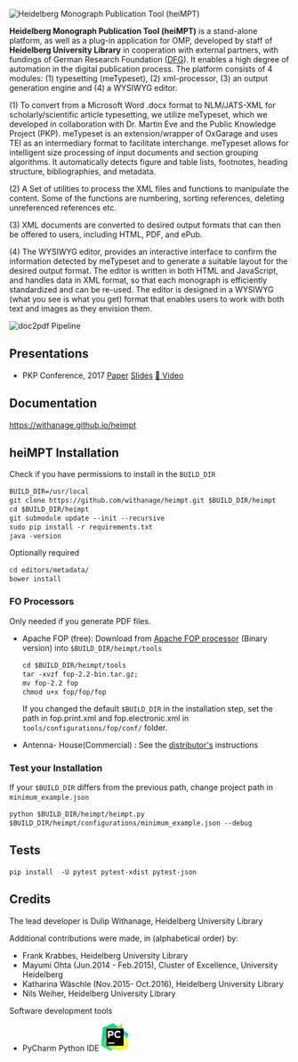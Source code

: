 ![Heidelberg Monograph Publication  Tool (heiMPT)](https://raw.githubusercontent.com/withanage/heimpt/master/images/mpt.png)

**Heidelberg Monograph Publication Tool (heiMPT)** is a stand-alone platform, as well as a plug-in application for OMP, developed by staff of **Heidelberg University Library** in cooperation with external partners, with  fundings of  German Research Foundation ([DFG](http://www.dfg.de/)). It enables a high degree of automation in the digital publication process.
The platform consists of 4  modules: (1) typesetting (meTypeset), (2) xml-processor,  (3) an output generation engine and (4) a WYSIWYG editor.


(1) To convert from a Microsoft Word .docx format to NLM/JATS-XML for scholarly/scientific article typesetting, we utilize meTypeset, which we developed in collaboration with Dr. Martin Eve and the Public Knowledge Project (PKP). meTypeset is an extension/wrapper of OxGarage and uses TEI as an intermediary format to facilitate interchange. meTypeset allows for intelligent size processing of input documents and section grouping algorithms. It automatically detects figure and table lists, footnotes, heading structure, bibliographies, and metadata.

(2)  A Set of utilities to process the  XML files  and functions to manipulate the content. Some of the functions are numbering, sorting references, deleting unreferenced references etc.

(3) XML documents are converted to desired output formats that can then be offered to users, including HTML, PDF, and ePub.

(4)  The WYSIWYG editor, provides an interactive interface to confirm the information detected by meTypeset and to generate a suitable layout for the desired output format. The editor is written in both HTML and JavaScript, and handles data in XML format, so that each monograph is efficiently standardized and can be re-used. The editor is designed in a WYSIWYG (what you see is what you get) format that enables users to work with both text and images as they envision them.

![doc2pdf Pipeline](https://raw.githubusercontent.com/withanage/heimpt/master/images/mpt.png)

## Presentations
* PKP Conference, 2017 [Paper](https://pkp.sfu.ca/pkp2017/paper/view/565) [Slides](https://pkp.sfu.ca/pkp2017/paper/download/565/402) [:movie_camera: Video](https://www.youtube.com/watch?v=yOH1DS2EUck)


## Documentation
https://withanage.github.io/heimpt


## heiMPT Installation
 
Check if you have permissions to install in the `BUILD_DIR`
 
 ```
 BUILD_DIR=/usr/local
 git clone https://github.com/withanage/heimpt.git $BUILD_DIR/heimpt 
 cd $BUILD_DIR/heimpt
 git submodule update --init --recursive
 sudo pip install -r requirements.txt
 java -version 
 ```
 Optionally required
  ```
 cd editors/metadata/
 bower install 
 
 ```

### FO Processors 
Only needed if you generate PDF files.

* Apache FOP (free): Download from [Apache FOP processor](https://xmlgraphics.apache.org/fop/download.html) (Binary version) into `$BUILD_DIR/heimpt/tools`
  ```
  cd $BUILD_DIR/heimpt/tools
  tar -xvzf fop-2.2-bin.tar.gz;
  mv fop-2.2 fop
  chmod u+x fop/fop/fop
  ```
  If you changed the default `$BUILD_DIR` in the installation step, set the path in fop.print.xml and fop.electronic.xml in `tools/configurations/fop/conf/` folder.

* Antenna- House(Commercial) : See the [distributor's](https://www.antennahouse.com) instructions


### Test your  Installation
If your `$BUILD_DIR` differs from the previous path, change project path in `minimum_example.json`

```
python $BUILD_DIR/heimpt/heimpt.py  $BUILD_DIR/heimpt/configurations/minimum_example.json --debug
```
## Tests
```
pip install  -U pytest pytest-xdist pytest-json

```


## Credits

The lead developer is Dulip Withanage, Heidelberg University Library

Additional contributions were made, in (alphabetical order) by:

* Frank Krabbes, Heidelberg  University Library 
* Mayumi Ohta (Jun.2014 - Feb.2015), Cluster of Excellence, University Heidelberg
* Katharina Wäschle (Nov.2015- Oct.2016), Heidelberg University Library 
* Nils Weiher, Heidelberg University Library

Software development tools
* PyCharm Python IDE  ![](https://raw.githubusercontent.com/withanage/heimpt/master/images/pycharm_logo.png)

